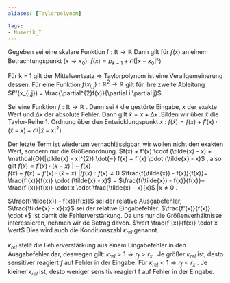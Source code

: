 ```yaml
---
aliases: [Taylorpolynom]

tags:
- Numerik_I
---
```



Gegeben sei eine skalare Funktion f : $\mathbb{R} \rightarrow \mathbb{R}$ 
Dann gilt für $f(x)$ an einem Betrachtungspunkt $(x \rightarrow x_{0})$:
$f(x) = p_{k-1} + \mathcal{O}(|x-x_{0}|^{k})$  

Für k = 1 gilt der Mittelwertsatz => Taylorpolynom ist eine Verallgemeinerung dessen. 
Für eine Funktion $f(x_{i,j}) : \mathbb{R}^{2} \rightarrow \mathbb{R}$ gilt für ihre zweite Ableitung $f''(x_{i,j}) = \frac{\partial^{2}f(x)}{\partial i \partial j}$.

Sei eine Funktion $f : \mathbb{R} \rightarrow \mathbb{R}$ .
Dann sei $\tilde{x}$ die gestörte Eingabe, $x$ der exakte Wert und $\Delta x$ der absolute Fehler. Dann gilt $\tilde{x} = x + \Delta x$ .Bilden wir über $\tilde{x}$ die Taylor-Reihe 1. Ordnung  über den Entwicklungspunkt $x$ :
$f(\tilde{x}) = f(x) + f'(x) \cdot (\tilde{x} - x) + \mathcal{O}(|\tilde{x} - x|^{2})$ . 

Der letzte Term ist wiederum vernachlässigbar, wir wollen nicht den exakten Wert, sondern nur die Größenordnung.  $f(x) + f'(x) \cdot (\tilde{x} - x) + \mathcal{O}(|\tilde{x} - x|^{2}) \dot{=} f(x) + f'(x) \cdot (\tilde{x} - x)$ , also gilt 
$f(\tilde {x} ) = f'(x) \cdot (\tilde{x} -x)$    $\vert -f(x)$  
$f(\tilde{x}) - f(x) = f'(x) \cdot (\tilde{x} - x)$    $\vert / f(x) : f(x) \neq 0$ 
$\frac{f(\tilde{x}) - f(x)}{f(x)}= \frac{f'(x)}{f(x)} \cdot (\tilde{x} - x)$ = $\frac{f(\tilde{x}) - f(x)}{f(x)}= \frac{f'(x)}{f(x)} \cdot x \cdot \frac{\tilde{x} - x}{x}$   $| x \neq 0$ .

$\frac{f(\tilde{x}) - f(x)}{f(x)}$ sei der relative Ausgabefehler, $\frac{\tilde{x} - x}{x}$ sei der relative Eingabefehler. $\frac{f'(x)}{f(x)} \cdot x$ ist damit die Fehlerverstärkung. Da uns nur die Größenverhältnisse interessieren, nehmen wir de Betrag davon.   $\vert \frac{f'(x)}{f(x)} \cdot x \vert$ Dies wird auch die Konditionszahl $\kappa_{rel}$ genannt.  

$\kappa_{rel}$ stellt die Fehlerverstärkung aus einem Eingabefehler in den Ausgabefehler dar, deswegen gilt: $\kappa_{rel} > 1 \Rightarrow r_{f} > r_{x}$ . Je größer $\kappa_{rel}$ ist, desto sensitiver reagiert $f$ auf Fehler in der Eingabe. Für $\kappa_{rel} < 1 \Rightarrow r_{f} < r_{x}$ . Je kleiner $\kappa _{rel}$ ist, desto weniger sensitiv reagiert f auf Fehler in der Eingabe.